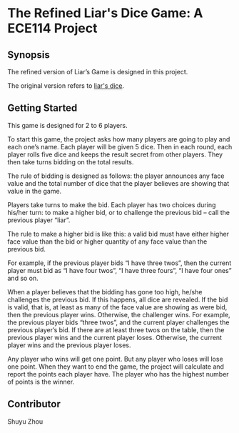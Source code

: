 # The Refined Liar's Dice Game: A ECE114 Project

## Synopsis
The refined version of Liar’s Game is designed in this project.

The original version refers to [liar's dice](https://en.wikipedia.org/wiki/Liar%27s_dice).

## Getting Started
This game is designed for 2 to 6 players.

To start this game, the project asks how many players are going to play and each one’s name. Each player will be given 5 dice. Then in each round, each player rolls five dice and keeps the result secret from other players. They then take turns bidding on the total results.

The rule of bidding is designed as follows: the player announces any face value and the total number of dice that the player believes are showing that value in the game.

Players take turns to make the bid. Each player has two choices during his/her turn: to make a higher bid, or to challenge the previous bid – call the previous player “liar”.

The rule to make a higher bid is like this: a valid bid must have either higher face value than the bid or higher quantity of any face value than the previous bid.

For example, if the previous player bids “I have three twos”, then the current player must bid as “I have four twos”, “I have three fours”, “I have four ones” and so on.

When a player believes that the bidding has gone too high, he/she challenges the previous bid.
If this happens, all dice are revealed.
If the bid is valid, that is, at least as many of the face value are showing as were bid, then the previous player wins.
Otherwise, the challenger wins.
For example, the previous player bids “three twos”, and the current player challenges the previous player’s bid.
If there are at least three twos on the table, then the previous player wins and the current player loses. Otherwise, the current player wins and the previous player loses.

Any player who wins will get one point. But any player who loses will lose one point.
When they want to end the game, the project will calculate and report the points each player have. The player who has the highest number of points is the winner.

## Contributor
Shuyu Zhou
